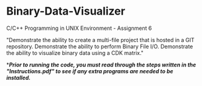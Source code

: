 # Binary-Data-Visualizer

C/C++ Programming in UNIX Environment - Assignment 6

"Demonstrate the ability to create a multi-file project that is hosted in a GIT repository. Demonstrate the ability to perform Binary File I/O. Demonstrate the ability to visualize binary data using a CDK matrix."

*_**Prior to running the code, you must read through the steps written in the "Instructions.pdf" to see if any extra programs are needed to be installed.**_

